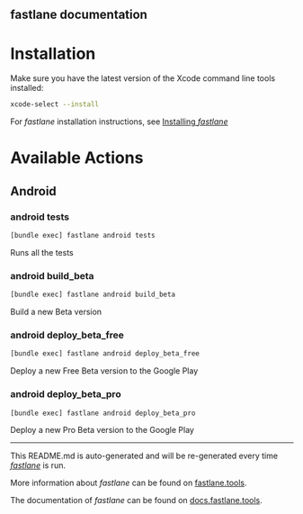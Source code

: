 fastlane documentation
----

# Installation

Make sure you have the latest version of the Xcode command line tools installed:

```sh
xcode-select --install
```

For _fastlane_ installation instructions, see [Installing _fastlane_](https://docs.fastlane.tools/#installing-fastlane)

# Available Actions

## Android

### android tests

```sh
[bundle exec] fastlane android tests
```

Runs all the tests

### android build_beta

```sh
[bundle exec] fastlane android build_beta
```

Build a new Beta version

### android deploy_beta_free

```sh
[bundle exec] fastlane android deploy_beta_free
```

Deploy a new Free Beta version to the Google Play

### android deploy_beta_pro

```sh
[bundle exec] fastlane android deploy_beta_pro
```

Deploy a new Pro Beta version to the Google Play

----

This README.md is auto-generated and will be re-generated every time [_fastlane_](https://fastlane.tools) is run.

More information about _fastlane_ can be found on [fastlane.tools](https://fastlane.tools).

The documentation of _fastlane_ can be found on [docs.fastlane.tools](https://docs.fastlane.tools).

